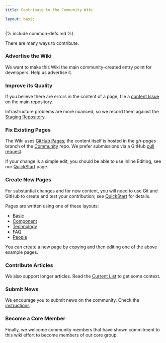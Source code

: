 ```yaml
---
title: Contribute to the Community Wiki

layout: basic
---
```

{% include common-defs.md %}

There are many ways to contribute.

### Advertise the Wiki

We want to make this Wiki the main community-created entry point for developers.  Help us advertise it.

### Improve its Quality

If you believe there are errors in the content of a page, file a
[content Issue](https://github.com/blackberry/Community/issues?labels=content) on the main repository.

Infrastructure problems are more nuanced, so we record them against the
[Staging Repository](https://github.com/blackberry-community/Community/issues?labels=content).

### Fix Existing Pages

The Wiki uses [GitHub Pages](http://help.github.com/pages/); the content itself is hosted in the *gh-pages*
branch of the [Community](https://github.com/BlackBerry-Community/Community/tree/master) repo.
We prefer submissions via a GitHub [pull request](http://help.github.com/send-pull-requests/).

If your change is a simple edit, you should be able to use Inline Editing, see our [QuickStart](QuickStart.html) page.

### Create New Pages

For substantial changes and for new content, you will need to use Git and GitHub to create and test your contribution;
see [QuickStart](QuickStart.html) for details.

Pages are written using one of these layouts:
* [Basic](example-basic.html)
* [Component](example-component.html)
* [Technology](example-technology.html)
* [FAQ](example-faq.html)
* [People](example-people.html)

You can create a new page by copying and then editing one of the above example pages.

### Contribute Articles

We also support longer articles.  Read the [Current List](../articles/All_Articles.html) to get
some context.

### Submit News

We encourage you to submit news on the community.  Check the [instructions](../news/Submit_News.html)

### Become a Core Member

Finally, we welcome community members that have shown commitment to this wiki effort to become members of our core group.

